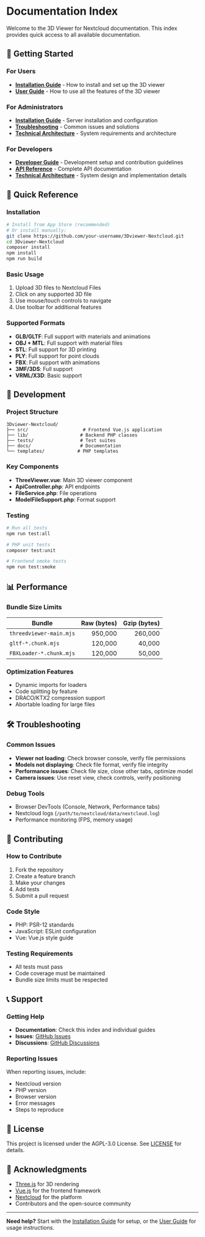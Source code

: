 # Documentation Index

Welcome to the 3D Viewer for Nextcloud documentation. This index provides quick access to all available documentation.

## 📖 Getting Started

### For Users
- **[Installation Guide](INSTALLATION.md)** - How to install and set up the 3D viewer
- **[User Guide](USER_GUIDE.md)** - How to use all the features of the 3D viewer

### For Administrators
- **[Installation Guide](INSTALLATION.md)** - Server installation and configuration
- **[Troubleshooting](TROUBLESHOOTING.md)** - Common issues and solutions
- **[Technical Architecture](TECHNICAL_ARCHITECTURE.md)** - System requirements and architecture

### For Developers
- **[Developer Guide](DEVELOPER_GUIDE.md)** - Development setup and contribution guidelines
- **[API Reference](API_REFERENCE.md)** - Complete API documentation
- **[Technical Architecture](TECHNICAL_ARCHITECTURE.md)** - System design and implementation details

## 🎯 Quick Reference

### Installation
```bash
# Install from App Store (recommended)
# Or install manually:
git clone https://github.com/your-username/3Dviewer-Nextcloud.git
cd 3Dviewer-Nextcloud
composer install
npm install
npm run build
```

### Basic Usage
1. Upload 3D files to Nextcloud Files
2. Click on any supported 3D file
3. Use mouse/touch controls to navigate
4. Use toolbar for additional features

### Supported Formats
- **GLB/GLTF**: Full support with materials and animations
- **OBJ + MTL**: Full support with material files
- **STL**: Full support for 3D printing
- **PLY**: Full support for point clouds
- **FBX**: Full support with animations
- **3MF/3DS**: Full support
- **VRML/X3D**: Basic support

## 🔧 Development

### Project Structure
```
3Dviewer-Nextcloud/
├── src/                    # Frontend Vue.js application
├── lib/                   # Backend PHP classes
├── tests/                 # Test suites
├── docs/                  # Documentation
└── templates/            # PHP templates
```

### Key Components
- **ThreeViewer.vue**: Main 3D viewer component
- **ApiController.php**: API endpoints
- **FileService.php**: File operations
- **ModelFileSupport.php**: Format support

### Testing
```bash
# Run all tests
npm run test:all

# PHP unit tests
composer test:unit

# Frontend smoke tests
npm run test:smoke
```

## 📊 Performance

### Bundle Size Limits
| Bundle | Raw (bytes) | Gzip (bytes) |
|--------|------------:|-------------:|
| `threedviewer-main.mjs` | 950,000 | 260,000 |
| `gltf-*.chunk.mjs` | 120,000 | 40,000 |
| `FBXLoader-*.chunk.mjs` | 120,000 | 50,000 |

### Optimization Features
- Dynamic imports for loaders
- Code splitting by feature
- DRACO/KTX2 compression support
- Abortable loading for large files

## 🛠️ Troubleshooting

### Common Issues
- **Viewer not loading**: Check browser console, verify file permissions
- **Models not displaying**: Check file format, verify file integrity
- **Performance issues**: Check file size, close other tabs, optimize model
- **Camera issues**: Use reset view, check controls, verify positioning

### Debug Tools
- Browser DevTools (Console, Network, Performance tabs)
- Nextcloud logs (`/path/to/nextcloud/data/nextcloud.log`)
- Performance monitoring (FPS, memory usage)

## 🤝 Contributing

### How to Contribute
1. Fork the repository
2. Create a feature branch
3. Make your changes
4. Add tests
5. Submit a pull request

### Code Style
- PHP: PSR-12 standards
- JavaScript: ESLint configuration
- Vue: Vue.js style guide

### Testing Requirements
- All tests must pass
- Code coverage must be maintained
- Bundle size limits must be respected

## 📞 Support

### Getting Help
- **Documentation**: Check this index and individual guides
- **Issues**: [GitHub Issues](https://github.com/your-username/3Dviewer-Nextcloud/issues)
- **Discussions**: [GitHub Discussions](https://github.com/your-username/3Dviewer-Nextcloud/discussions)

### Reporting Issues
When reporting issues, include:
- Nextcloud version
- PHP version
- Browser version
- Error messages
- Steps to reproduce

## 📄 License

This project is licensed under the AGPL-3.0 License. See [LICENSE](../LICENSE) for details.

## 🙏 Acknowledgments

- [Three.js](https://threejs.org/) for 3D rendering
- [Vue.js](https://vuejs.org/) for the frontend framework
- [Nextcloud](https://nextcloud.com/) for the platform
- Contributors and the open-source community

---

**Need help?** Start with the [Installation Guide](INSTALLATION.md) for setup, or the [User Guide](USER_GUIDE.md) for usage instructions.
